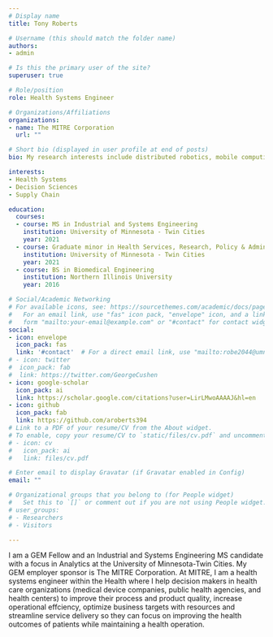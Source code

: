 ```yaml
---
# Display name
title: Tony Roberts

# Username (this should match the folder name)
authors:
- admin

# Is this the primary user of the site?
superuser: true

# Role/position
role: Health Systems Engineer

# Organizations/Affiliations
organizations:
- name: The MITRE Corporation
  url: ""

# Short bio (displayed in user profile at end of posts)
bio: My research interests include distributed robotics, mobile computing and programmable matter.

interests:
- Health Systems
- Decision Sciences
- Supply Chain 

education:
  courses:
  - course: MS in Industrial and Systems Engineering
    institution: University of Minnesota - Twin Cities
    year: 2021
  - course: Graduate minor in Health Services, Research, Policy & Administration
    institution: University of Minnesota - Twin Cities
    year: 2021
  - course: BS in Biomedical Engineering
    institution: Northern Illinois University
    year: 2016

# Social/Academic Networking
# For available icons, see: https://sourcethemes.com/academic/docs/page-builder/#icons
#   For an email link, use "fas" icon pack, "envelope" icon, and a link in the
#   form "mailto:your-email@example.com" or "#contact" for contact widget.
social:
- icon: envelope
  icon_pack: fas
  link: '#contact'  # For a direct email link, use "mailto:robe2044@umn.edu".
# - icon: twitter
#  icon_pack: fab
#  link: https://twitter.com/GeorgeCushen
- icon: google-scholar
  icon_pack: ai
  link: https://scholar.google.com/citations?user=LirLMwoAAAAJ&hl=en
- icon: github
  icon_pack: fab
  link: https://github.com/aroberts394
# Link to a PDF of your resume/CV from the About widget.
# To enable, copy your resume/CV to `static/files/cv.pdf` and uncomment the lines below.
# - icon: cv
#   icon_pack: ai
#   link: files/cv.pdf

# Enter email to display Gravatar (if Gravatar enabled in Config)
email: ""

# Organizational groups that you belong to (for People widget)
#   Set this to `[]` or comment out if you are not using People widget.
# user_groups:
# - Researchers
# - Visitors

---
```

I am a GEM Fellow and an Industrial and Systems Engineering MS candidate with a focus in Analytics at the University of Minnesota-Twin Cities. My GEM employer sponsor is The MITRE Corporation. At MITRE, I am a health systems engineer within the Health where I help decision makers in health care organizations (medical device companies, public health agencies, and health centers) to improve their process and product quality, increase operational effciency, optimize business targets with resources and streamline service delivery so they can focus on improving the health outcomes of patients while maintaining a health operation.


